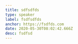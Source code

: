 ```yaml
---
title: sdfsdfds
type: speaker
label: fsdfsdfds
anchor: https://fsdfds.com
date: 2020-05-30T08:02:42.666Z
desc: fsdfsd
---
```

